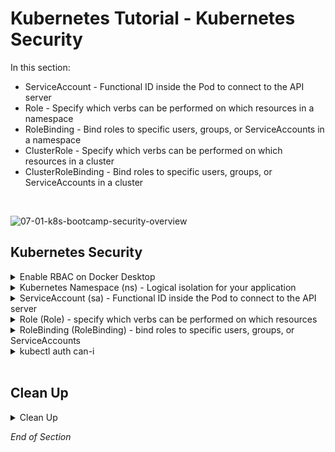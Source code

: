 # Kubernetes Tutorial - Kubernetes Security

 In this section:
- ServiceAccount - Functional ID inside the Pod to connect to the API server
- Role - Specify which verbs can be performed on which resources in a namespace
- RoleBinding - Bind roles to specific users, groups, or ServiceAccounts in a namespace
- ClusterRole -  Specify which verbs can be performed on which resources in a cluster
- ClusterRoleBinding - Bind roles to specific users, groups, or ServiceAccounts in a cluster
<br />

![07-01-k8s-bootcamp-security-overview](https://user-images.githubusercontent.com/18049790/142753738-acbde4b0-c02f-40f2-8e79-4030c7b3c5a2.jpg)
<br />

## Kubernetes Security

<details class="faq box"><summary>Enable RBAC on Docker Desktop</summary>
<p>

```bash
kubectl delete clusterrolebinding docker-for-desktop-binding
```

```bash
cat << EOF | kubectl apply -f -
apiVersion: rbac.authorization.k8s.io/v1
kind: ClusterRoleBinding
metadata:
  name: docker-for-desktop-binding
roleRef:
  apiGroup: rbac.authorization.k8s.io
  kind: ClusterRole
  name: cluster-admin
subjects:
- apiGroup: rbac.authorization.k8s.io
  kind: Group
  name: system:serviceaccounts:kube-system
EOF  
```

Notes:

- Docker Desktop has a `ClusterRoleBinding` called [docker-for-desktop-binding](https://www.portainer.io/blog/docker-desktop-kubernetes-not-enforcing-rbac-rules) that gives `cluster-admin` privileges to all ServiceAccounts
- This means that any Pod running on Docker Desktop has cluster-admin privileges

</p>
</details>

<details class="faq box"><summary>Kubernetes Namespace (ns) - Logical isolation for your application</summary>
<p>

```bash
kubectl create namespace ns-bootcamp-sec
kubectl config set-context --current --namespace=ns-bootcamp-sec
```

</p>
</details>

<details class="faq box"><summary>ServiceAccount (sa) - Functional ID inside the Pod to connect to the API server</summary>
<p>

![07-02-k8s-bootcamp-security-sa](https://user-images.githubusercontent.com/18049790/142753742-6f209245-f3e1-4316-ba9d-45cb92f415c2.jpg)

kubernetes.io bookmark: [Configure Service Accounts for Pods](https://kubernetes.io/docs/tasks/configure-pod-container/configure-service-account/)

```yaml
cat << EOF | kubectl apply -f -
apiVersion: v1
kind: ServiceAccount
metadata:
  name: my-service-account
imagePullSecrets:
- name: my-image-pull-secret
EOF
```  

Notes:
- ServiceAccounts are namespace scoped
- A default serviceAccount is automatically created for each namespace
- ServiceAccounts are nothing more than a way for an application to authenticate itself with the Kubernetes API server
- ServiceAccount use [JSON Web Tokens](https://jwt.io/introduction) (JWT) to authenticate with the Kubernetes API server
- A ServiceAccount can contain a list of imagePullSecrets
- This saves you from having to include the imagePullSecret with each Pod

</p>
</details>

<details class="faq box"><summary>Role (Role) - specify which verbs can be performed on which resources</summary>
<p>

![07-03-k8s-bootcamp-security-role](https://user-images.githubusercontent.com/18049790/142753743-f17b0b0c-ba14-4555-bfe5-58e0c756a917.jpg)

```yaml
cat << EOF | kubectl apply -f -
apiVersion: rbac.authorization.k8s.io/v1
kind: Role
metadata:
  name: my-role
rules:
- apiGroups: [""]                    
  verbs: ["get", "list"]             
  resources: ["services"] 
EOF
```  

Notes:
* Roles are namespaced, if the namespace is omitted, the current namespace is used
* Services are resources in the core apiGroup, which has no name - hence the “”
* Getting individual Services by name and listing all of them is allowed
* This rule pertains to services, the plural name must be used

</p>
</details>

<details class="faq box"><summary>RoleBinding (RoleBinding) - bind roles to specific users, groups, or ServiceAccounts</summary>
<p>

![07-04-k8s-bootcamp-security-rolebinding](https://user-images.githubusercontent.com/18049790/142753744-898263f4-11e0-4850-83bf-caa83382aa5a.jpg)

```yaml
cat << EOF | kubectl apply -f -
apiVersion: rbac.authorization.k8s.io/v1
kind: RoleBinding
metadata:
  creationTimestamp: null
  name: my-rolebinding
roleRef:
  apiGroup: rbac.authorization.k8s.io
  kind: Role
  name: my-role
subjects:
- kind: ServiceAccount
  name: my-service-account  
EOF
```  

Notes: 
* This RoleBinding references the `my-role` Role
* And binds it to the `my-service-account` ServiceAccount 

</p>
</details>

<details class="faq box"><summary>kubectl auth can-i</summary>
<p>

```bash
kubectl describe role my-role
```

```console
Name:         my-role
Labels:       <none>
Annotations:  <none>
PolicyRule:
  Resources  Non-Resource URLs  Resource Names  Verbs
  ---------  -----------------  --------------  -----
  services   []                 []              [get list]
```

```bash
kubectl run service-pod --image=nginx --port=80  --labels="tier=web"
kubectl expose pod service-pod --port=8080 --target-port=80 --name=my-service
```

```bash
# Check the permission of the service account: my-service-account 
kubectl auth can-i --list --as=system:serviceaccount:ns-bootcamp-sec:my-service-account
```

```console
Resources                                       Non-Resource URLs                     Resource Names   Verbs
selfsubjectaccessreviews.authorization.k8s.io   []                                    []               [create]
selfsubjectrulesreviews.authorization.k8s.io    []                                    []               [create]
services                                        []                                    []               [get list] #👈👈👈
                                                [/.well-known/openid-configuration]   []               [get]
                                                [/api/*]                              []               [get]
                                                [/api]                                []               [get]
                                                [/apis/*]                             []               [get]
                                                [/apis]                               []               [get]
                                                [/healthz]                            []               [get]
                                                [/healthz]                            []               [get]
                                                [/livez]                              []               [get]
                                                [/livez]                              []               [get]
                                                [/openapi/*]                          []               [get]
                                                [/openapi]                            []               [get]
                                                [/openid/v1/jwks]                     []               [get]
                                                [/readyz]                             []               [get]
                                                [/readyz]                             []               [get]
                                                [/version/]                           []               [get]
                                                [/version/]                           []               [get]
                                                [/version]                            []               [get]
                                                [/version]                            []               [get]
```


```bash
# Permitted RBAC Action
kubectl auth can-i get services --as=system:serviceaccount:ns-bootcamp-sec:my-service-account
```

```console
yes
```

```bash
# Illegal RBAC Action
kubectl auth can-i get pods --as=system:serviceaccount:ns-bootcamp-sec:my-service-account
```

```console
no
```

</p>
</details>
<br />


## Clean Up

<details class="faq box"><summary>Clean Up</summary>
<p>

```bash
cd
yes | rm -R ~/ckad/
kubectl delete ns ns-bootcamp-sec
kubectl delete sa my-serviceaccount
```

</p>
</details>

_End of Section_

